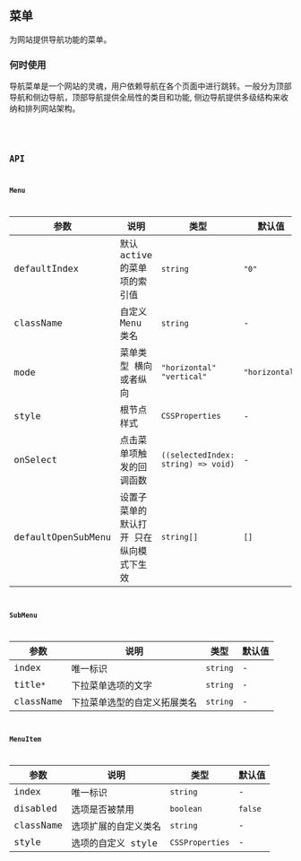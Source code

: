 ## 菜单

为网站提供导航功能的菜单。

### 何时使用

导航菜单是一个网站的灵魂，用户依赖导航在各个页面中进行跳转。一般分为顶部导航和侧边导航，顶部导航提供全局性的类目和功能, 侧边导航提供多级结构来收纳和排列网站架构。

<code
  src="./demo.tsx"
  title="基础用法"
  desc="水平的顶部导航菜单。"
/>

<code
  src="./demo2.tsx"
  title="内嵌菜单"
  desc="垂直菜单，子菜单内嵌在菜单区域。"
/>

## API

### Menu

| 参数 | 说明 | 类型 | 默认值 |
| --- | --- | --- | --- |
| defaultIndex | 默认 active 的菜单项的索引值 | `string` | `"0"` |
| className | 自定义 Menu 类名 | `string` | - |
| mode | 菜单类型 横向或者纵向 | `"horizontal"` `"vertical"` | `"horizontal"` |
| style | 根节点样式 | `CSSProperties` | - |
| onSelect | 点击菜单项触发的回调函数 | `((selectedIndex: string) => void)` | - |
| defaultOpenSubMenu | 设置子菜单的默认打开 只在纵向模式下生效 | `string[]` | `[]` |

### SubMenu

| 参数      | 说明                         | 类型     | 默认值 |
| --------- | ---------------------------- | -------- | ------ |
| index     | 唯一标识                     | `string` | -      |
| title`*`  | 下拉菜单选项的文字           | `string` | -      |
| className | 下拉菜单选型的自定义拓展类名 | `string` | -      |

### MenuItem

| 参数      | 说明                 | 类型            | 默认值  |
| --------- | -------------------- | --------------- | ------- |
| index     | 唯一标识             | `string`        | -       |
| disabled  | 选项是否被禁用       | `boolean`       | `false` |
| className | 选项扩展的自定义类名 | `string`        | -       |
| style     | 选项的自定义 style   | `CSSProperties` | -       |
